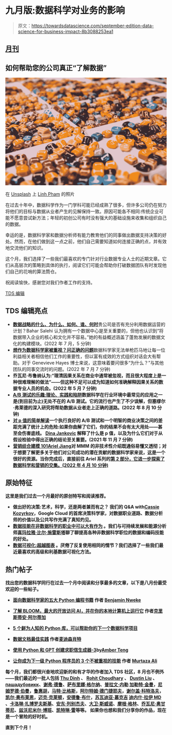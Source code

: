 # 九月版:数据科学对业务的影响

> 原文：<https://towardsdatascience.com/september-edition-data-science-for-business-impact-8b3088253ea1>

## [月刊](https://towardsdatascience.com/tagged/monthly-edition)

## 如何帮助您的公司真正“了解数据”

![](img/d086bd684a225260062de93de41a4c4c.png)

在 [Unsplash](https://unsplash.com?utm_source=medium&utm_medium=referral) 上 [Linh Pham](https://unsplash.com/es/@linharex?utm_source=medium&utm_medium=referral) 的照片

在过去十年中，数据科学作为一门学科可能已经成熟了很多，但许多公司仍在努力将他们的目标与数据从业者产生的见解保持一致。原因可能各不相同:传统企业可能不愿意尝试新方法；年轻的初创公司有时没有强大的基础设施来收集和组织自己的数据。

幸运的是，数据科学家和数据分析师有能力教育他们的同事做出数据支持决策的好处。然而，在他们做到这一点之前，他们自己需要知道如何连接正确的点，并有效地交流他们的知识。

这个月，我们选择了一些我们最喜欢的专门针对行业数据专业人士的近期文章。它们从高层次的策略到具体的执行，阅读它们可能会帮助你打破数据团队有时发现他们自己的花哨的算法筒仓。

祝阅读愉快，感谢您对我们作者工作的支持。

[TDS 编辑](https://medium.com/u/7e12c71dfa81?source=post_page-----8b3088253ea1--------------------------------)

## TDS 编辑亮点

*   [**数据战略的什么、为什么、如何、谁、何时**](/wh-questions-of-data-strategy-1e6b0d19cb30)贵公司是否有充分利用数据运营的计划？Bahar Salehi 认为拥有一个数据中心是至关重要的，但他也认识到“将数据带入企业的核心和文化并不容易。”她的有益概述涵盖了蓬勃发展的数据文化的构建模块。(2022 年 7 月，5 分钟)
*   [**想作为数据科学家被重视？问正确的问题**](/want-to-be-valued-as-a-data-scientist-ask-the-right-questions-39b553a760b1)数据科学家无法单枪匹马地让每一位利益相关者相信他们工作的重要性，但以富有成效的方式组织对话会大有帮助。对于 Genevieve Hayes 博士来说，这意味着要问很多“为什么？”与其他团队的同事交流时的问题。(2022 年 7 月 7 分钟)
*   [](/a-gentle-intro-to-causality-in-a-business-setting-4285aee4b83)**乔瓦尼·布鲁纳认为:“理清因果关系在商业中通常被忽视，而且很大程度上是一种很难理解的做法”——但这种不足可以成为知道如何准确解释因果关系的数据专业人员的机会。(2022 年 5 月 7 分钟)**
*   **[**A/B 测试的乐趣:理论、实践和陷阱**](/the-joy-of-a-b-testing-theory-practice-and-pitfalls-de58acbdb04a)数据科学在行业环境中最常见的应用之一是(到目前为止)无处不在的 A/B 测试。它的流行也产生了不少误解，但塞缪尔·弗莱德的深入研究将帮助数据从业者走上正确的道路。(2022 年 8 月 10 分钟)**
*   **[**对 p 值的简单解读**](/a-simple-interpretation-of-p-values-34db3777d907)一个执行良好的 A/B 测试和一个明智的商业决策之间的差距充满了统计上的危险:如果你曲解了它们，你的结果不会有太大用处——甚至会伤害底线。 [Dina Jankovic](https://medium.com/u/b7b4973f5897?source=post_page-----8b3088253ea1--------------------------------) 解释了什么是 p 值，以及为什么它们对于从假设检验中得出正确的结论至关重要。(2021 年 11 月 7 分钟)**
*   **[**营销组合建模 101**](/marketing-mix-modeling-101-d0e24306277d)[Ariel Jiang](https://medium.com/u/92c0f3ada823?source=post_page-----8b3088253ea1--------------------------------)对 MMM 的非技术性介绍既通俗易懂又透彻；对于想要了解更多关于他们对公司成功的潜在贡献的数据科学家来说，这是一个很好的资源。当你完成后，直接前往 Ariel 系列的[第 2 部分，它进一步探索了数据科学和营销的交集。(2022 年 4 月 10 分钟)](/marketing-mix-models-102-the-good-the-bad-and-the-ugly-f5895c86b7c3)**

## **原始特征**

**这里是我们过去一个月最好的原创特写和阅读推荐。**

*   **做出好的决策:艺术，科学，还是两者兼而有之？ 我们的 Q&A with[Cassie Kozyrkov](https://medium.com/u/2fccb851bb5e?source=post_page-----8b3088253ea1--------------------------------)，Google Cloud 的首席决策科学家，对数据职业道路、数据分析师的价值以及公共写作充满了真知灼见。**
*   **[**数据技能在非数据科学的职业中可以大有作为**](/data-skills-can-make-a-big-difference-in-non-data-science-careers-60e242588f8d) 。我们与可持续发展和能源分析师[喜玛拉雅·比尔·施雷斯塔](https://medium.com/u/ba33e6d0d27b?source=post_page-----8b3088253ea1--------------------------------)聊了聊提高各种非数据科学职位的数据和编码技能的好处。**
*   **[**数据可视化:超越图表**](/data-visualization-going-beyond-charts-49cb52c4e0d4) 。厌倦了反复使用相同的情节？我们选择了一些我们最近最喜欢的高级和利基数据可视化方法。**

## **热门帖子**

**找出您的数据科学同行在过去一个月中阅读和分享最多的文章，以下是八月份最受欢迎的一些帖子。**

*   **[**面向数据科学家的五大 Python 编程书籍**](/top-5-python-programming-books-for-data-scientists-af6caf4ff7b) 作者 [Benjamin Nweke](https://medium.com/u/3632b4e458fd?source=post_page-----8b3088253ea1--------------------------------)**

*   **[**了解 BLOOM，最大的开放访问 AI，并在你的本地计算机上运行它**](/run-bloom-the-largest-open-access-ai-model-on-your-desktop-computer-f48e1e2a9a32) 作者[克里斯蒂安·阿尔蒂加](https://medium.com/u/1de68ed82e5a?source=post_page-----8b3088253ea1--------------------------------)**
*   **[**5 个鲜为人知的 Python 库，可以帮助你的下一个数据科学项目**](/5-less-known-python-libraries-that-can-help-in-your-next-data-science-project-5970a81b32de)**
*   **[**数据文档最佳实践**](/data-documentation-best-practices-3e1a97cfeda6) 作者[麦迪森肖特](https://medium.com/u/3ed0ce2dcf93?source=post_page-----8b3088253ea1--------------------------------)**
*   **[**使用 Python 和 GPT 创建求职信生成器-3**](/creating-a-cover-letter-generator-using-python-and-gpt-3-297a6b2a3886)by[Amber Teng](https://medium.com/u/2a58d8e73e5a?source=post_page-----8b3088253ea1--------------------------------)**
*   **[**让你成为下一级 Python 程序员的 3 个不被重视的技能**](/3-underappreciated-skills-to-make-you-a-next-level-python-programmer-a20de69b29f2) 作者 [Murtaza Ali](https://medium.com/u/607fa603b7ce?source=post_page-----8b3088253ea1--------------------------------)**

**每个月，我们都很兴奋地欢迎新的和有才华的作者加入 TDS 社区，8 月也不例外——我们最近的一批人包括 [Thu Dinh](https://medium.com/u/7d9bb5fe9175?source=post_page-----8b3088253ea1--------------------------------) 、 [Rohit Choudhary](https://medium.com/u/658d58a73b8a?source=post_page-----8b3088253ea1--------------------------------) 、 [Dustin Liu](https://medium.com/u/42246bcb9b0b?source=post_page-----8b3088253ea1--------------------------------) 、[пашадубовикк](https://medium.com/u/57df3c66c53c?source=post_page-----8b3088253ea1--------------------------------)、[谢弗·德鲁](https://medium.com/u/df4216a3f588?source=post_page-----8b3088253ea1--------------------------------)、[萨布里娜·格尔纳](https://medium.com/u/684c6370246?source=post_page-----8b3088253ea1--------------------------------)、[普拉文·内勒](https://medium.com/u/359bd37be9f3?source=post_page-----8b3088253ea1--------------------------------) [加勒特·金曼](https://medium.com/u/c8cf06eb22ef?source=post_page-----8b3088253ea1--------------------------------)，[尼姆罗德·伯曼](https://medium.com/u/d52ca1902a38?source=post_page-----8b3088253ea1--------------------------------)，[鲁惠胡](https://medium.com/u/15e45762b960?source=post_page-----8b3088253ea1--------------------------------)，[马特·比格斯](https://medium.com/u/3a5334824fd3?source=post_page-----8b3088253ea1--------------------------------)，[阿尔特姆·德门捷耶夫](https://medium.com/u/159d6f9b02e4?source=post_page-----8b3088253ea1--------------------------------)，[谢尔盖·科特洛夫](https://medium.com/u/11440077572f?source=post_page-----8b3088253ea1--------------------------------)，[凯尔·奥布莱恩](https://medium.com/u/fea6b411bc82?source=post_page-----8b3088253ea1--------------------------------)，[迈克·克莱顿](https://medium.com/u/51dce1c5bc03?source=post_page-----8b3088253ea1--------------------------------)，[安德鲁·布什](https://medium.com/u/6e61b72d0dc4?source=post_page-----8b3088253ea1--------------------------------)，[苏瓦迪亚·慕克吉](https://medium.com/u/e5a3a29dd0c6?source=post_page-----8b3088253ea1--------------------------------) [迪内什·拉伊 MD](https://medium.com/u/bc9143540cc?source=post_page-----8b3088253ea1--------------------------------) 、[卡洛琳·扎博罗夫斯基](https://medium.com/u/8a86e2b0874b?source=post_page-----8b3088253ea1--------------------------------)、[安东·列别杰夫](https://medium.com/u/8719e21251a6?source=post_page-----8b3088253ea1--------------------------------)、[大卫·斯威诺](https://medium.com/u/ec7aed1f3ef1?source=post_page-----8b3088253ea1--------------------------------)、[摩根·格林](https://medium.com/u/c74d40cb91a6?source=post_page-----8b3088253ea1--------------------------------)、[乔瓦尼·奥甘蒂尼](https://medium.com/u/7a412ec3e101?source=post_page-----8b3088253ea1--------------------------------)、[兹沃尼米尔·博班](https://medium.com/u/e31978768a4e?source=post_page-----8b3088253ea1--------------------------------)、[凯特琳·雷](https://medium.com/u/29c253a4fce4?source=post_page-----8b3088253ea1--------------------------------)等等。 如果你也想和我们分享你的作品，现在是一个冒险的好时机。**

**直到下个月！**